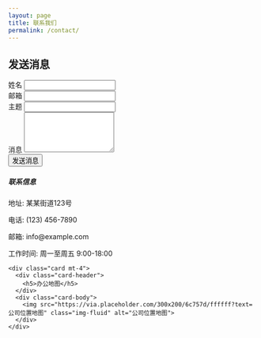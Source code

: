 ```yaml
---
layout: page
title: 联系我们
permalink: /contact/
---
```


<div class="row">
  <div class="col-md-8">
    <h2>发送消息</h2>
    <form>
      <div class="mb-3">
        <label for="name" class="form-label">姓名</label>
        <input type="text" class="form-control" id="name" required>
      </div>
      <div class="mb-3">
        <label for="email" class="form-label">邮箱</label>
        <input type="email" class="form-control" id="email" required>
      </div>
      <div class="mb-3">
        <label for="subject" class="form-label">主题</label>
        <input type="text" class="form-control" id="subject" required>
      </div>
      <div class="mb-3">
        <label for="message" class="form-label">消息</label>
        <textarea class="form-control" id="message" rows="5" required></textarea>
      </div>
      <button type="submit" class="btn btn-primary">发送消息</button>
    </form>
  </div>
  
  <div class="col-md-4">
    <div class="card">
      <div class="card-header">
        <h5>联系信息</h5>
      </div>
      <div class="card-body">
        <p><i class="bi bi-geo-alt me-2"></i> 地址: 某某街道123号</p>
        <p><i class="bi bi-telephone me-2"></i> 电话: (123) 456-7890</p>
        <p><i class="bi bi-envelope me-2"></i> 邮箱: info@example.com</p>
        <p><i class="bi bi-clock me-2"></i> 工作时间: 周一至周五 9:00-18:00</p>
      </div>
    </div>
    
    <div class="card mt-4">
      <div class="card-header">
        <h5>办公地图</h5>
      </div>
      <div class="card-body">
        <img src="https://via.placeholder.com/300x200/6c757d/ffffff?text=公司位置地图" class="img-fluid" alt="公司位置地图">
      </div>
    </div>
  </div>
</div>